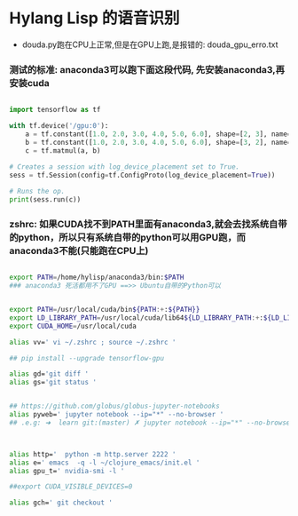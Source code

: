 # Hylang Lisp 的语音识别

* douda.py跑在CPU上正常,但是在GPU上跑,是报错的: douda_gpu_erro.txt

### 测试的标准: anaconda3可以跑下面这段代码, 先安装anaconda3,再安装cuda

```python

import tensorflow as tf

with tf.device('/gpu:0'):
    a = tf.constant([1.0, 2.0, 3.0, 4.0, 5.0, 6.0], shape=[2, 3], name='a')
    b = tf.constant([1.0, 2.0, 3.0, 4.0, 5.0, 6.0], shape=[3, 2], name='b')
    c = tf.matmul(a, b)
    
# Creates a session with log_device_placement set to True.
sess = tf.Session(config=tf.ConfigProto(log_device_placement=True))

# Runs the op.
print(sess.run(c))

```

### zshrc: 如果CUDA找不到PATH里面有anaconda3,就会去找系统自带的python，所以只有系统自带的python可以用GPU跑，而anaconda3不能(只能跑在CPU上)

```bash

export PATH=/home/hylisp/anaconda3/bin:$PATH
### anaconda3 死活都用不了GPU ==>> Ubuntu自带的Python可以


export PATH=/usr/local/cuda/bin${PATH:+:${PATH}}
export LD_LIBRARY_PATH=/usr/local/cuda/lib64${LD_LIBRARY_PATH:+:${LD_LIBRARY_PATH}}
export CUDA_HOME=/usr/local/cuda

alias vv=' vi ~/.zshrc ; source ~/.zshrc '

## pip install --upgrade tensorflow-gpu

alias gd='git diff '
alias gs='git status '


## https://github.com/globus/globus-jupyter-notebooks
alias pyweb=' jupyter notebook --ip="*" --no-browser '
## .e.g: ➜  learn git:(master) ✗ jupyter notebook --ip="*" --no-browser



alias http='  python -m http.server 2222 '
alias e=' emacs  -q -l ~/clojure_emacs/init.el '
alias gpu_t=' nvidia-smi -l '

##export CUDA_VISIBLE_DEVICES=0

alias gch=' git checkout '


```
